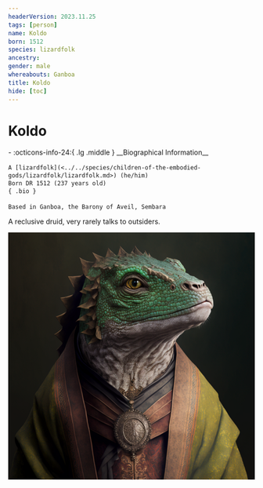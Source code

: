 ```yaml
---
headerVersion: 2023.11.25
tags: [person]
name: Koldo
born: 1512
species: lizardfolk
ancestry:
gender: male
whereabouts: Ganboa
title: Koldo
hide: [toc]
---
```


# Koldo
<div class="grid cards ext-narrow-margin ext-one-column" markdown>
- :octicons-info-24:{ .lg .middle } __Biographical Information__

    A [lizardfolk](<../../species/children-of-the-embodied-gods/lizardfolk/lizardfolk.md>) (he/him)  
    Born DR 1512 (237 years old)  
    { .bio }

    Based in Ganboa, the Barony of Aveil, Sembara
</div>


A reclusive druid, very rarely talks to outsiders.

![Lizardfolk Koldo](../../assets/lizardfolk-koldo.png)

